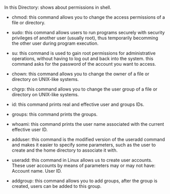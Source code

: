 In this Directory: 
shows about permissions in shell.
- chmod: this command allows you to change the access permissions of a file or directory.

- sudo: this command allows users to run programs securely with security privileges of another user (usually root), thus temporarily becomming the other user during program execution. 

- su: this command is used to gain root permissions for administrative operations, without having to log out and back into the system. this command asks for the password of the account you want to access.

- chown: this command allows you to change the owner of a file or directory on UNIX-like systems.

- chgrp: this command allows you to change the user group of a file or directory on UNIX-like systems.

- id: this command prints real and effective user and groups IDs.
 
- groups: this command prints the groups.

- whoami: this command prints the user name associated with the current effective user ID.

- adduser: this command is the modified version of the useradd command and makes it easier to specify some parameters, such as the user to create and the home directory to associate it with.

- useradd: this command in Linux allows us to create user accounts. These user accounts by means of parameters may or may not have: Account name. User ID. 

- addgroup: this command allows you to add groups, after the group is created, users can be added to this group.
